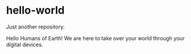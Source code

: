 # hello-world
Just another repository.

Hello Humans of Earth!
      We are here to take over your world through your digital devices.
